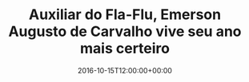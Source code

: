 ---
layout: post
title: "Auxiliar do Fla-Flu, Emerson Augusto de Carvalho vive seu ano mais certeiro"
date: 2016-10-15T12:00:00+00:00
external_link: "http://globoesporte.globo.com/ba/futebol/brasileirao-serie-a/noticia/2016/10/auxiliar-do-fla-flu-emerson-augusto-de-carvalho-vive-seu-ano-mais-certeiro.html"
categories: news globo.com
---